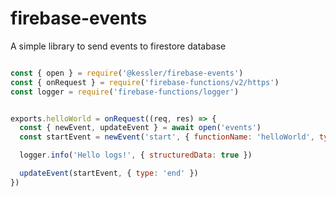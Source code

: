 # firebase-events

A simple library to send events to firestore database

```js

const { open } = require('@kessler/firebase-events')
const { onRequest } = require('firebase-functions/v2/https')
const logger = require('firebase-functions/logger')


exports.helloWorld = onRequest((req, res) => {
  const { newEvent, updateEvent } = await open('events')  
  const startEvent = newEvent('start', { functionName: 'helloWorld', type: 'start'})

  logger.info('Hello logs!', { structuredData: true })

  updateEvent(startEvent, { type: 'end' })
})

```